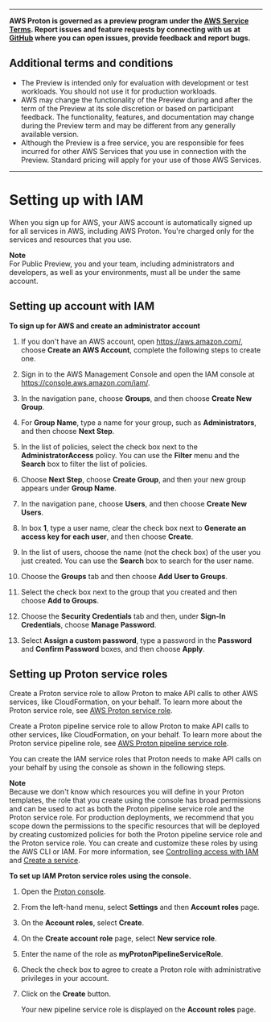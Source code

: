 --------

**AWS Proton is governed as a preview program under the [AWS Service Terms](https://aws.amazon.com/service-terms/)\. Report issues and feature requests by connecting with us at [GitHub](https://github.com/aws/aws-proton-public-roadmap) where you can open issues, provide feedback and report bugs\.**

## Additional terms and conditions<a name="preview-banner"></a>
+ The Preview is intended only for evaluation with development or test workloads\. You should not use it for production workloads\.
+ AWS may change the functionality of the Preview during and after the term of the Preview at its sole discretion or based on participant feedback\. The functionality, features, and documentation may change during the Preview term and may be different from any generally available version\.
+ Although the Preview is a free service, you are responsible for fees incurred for other AWS Services that you use in connection with the Preview\. Standard pricing will apply for your use of those AWS Services\.

--------

# Setting up with IAM<a name="ag-setting-up-iam"></a>

When you sign up for AWS, your AWS account is automatically signed up for all services in AWS, including AWS Proton\. You're charged only for the services and resources that you use\.

**Note**  
For Public Preview, you and your team, including administrators and developers, as well as your environments, must all be under the same account\.

## Setting up account with IAM<a name="ag-set-up-account"></a>

**To sign up for AWS and create an administrator account**

1. If you don't have an AWS account, open [https://aws\.amazon\.com/](https://aws.amazon.com/), choose **Create an AWS Account**, complete the following steps to create one\.

1. Sign in to the AWS Management Console and open the IAM console at [https://console\.aws\.amazon\.com/iam/](https://console.aws.amazon.com/iam/)\.

1. In the navigation pane, choose **Groups**, and then choose **Create New Group**\.

1. For **Group Name**, type a name for your group, such as **Administrators**, and then choose **Next Step**\.

1. In the list of policies, select the check box next to the **AdministratorAccess** policy\. You can use the **Filter** menu and the **Search** box to filter the list of policies\.

1. Choose **Next Step**, choose **Create Group**, and then your new group appears under **Group Name**\.

1. In the navigation pane, choose **Users**, and then choose **Create New Users**\.

1. In box **1**, type a user name, clear the check box next to **Generate an access key for each user**, and then choose **Create**\.

1. In the list of users, choose the name \(not the check box\) of the user you just created\. You can use the **Search** box to search for the user name\.

1. Choose the **Groups** tab and then choose **Add User to Groups**\.

1. Select the check box next to the group that you created and then choose **Add to Groups**\.

1. Choose the **Security Credentials** tab and then, under **Sign\-In Credentials**, choose **Manage Password**\.

1. Select **Assign a custom password**, type a password in the **Password** and **Confirm Password** boxes, and then choose **Apply**\.

## Setting up Proton service roles<a name="setting-up-cicd"></a>

Create a Proton service role to allow Proton to make API calls to other AWS services, like CloudFormation, on your behalf\. To learn more about the Proton service role, see [AWS Proton service role](ag-controlling-access.md#arrow-svc-role)\.

Create a Proton pipeline service role to allow Proton to make API calls to other services, like CloudFormation, on your behalf\. To learn more about the Proton service pipeline role, see [AWS Proton pipeline service role](ag-controlling-access.md#codepipeline-arrow-svc-role)\.

You can create the IAM service roles that Proton needs to make API calls on your behalf by using the console as shown in the following steps\.

**Note**  
Because we don't know which resources you will define in your Proton templates, the role that you create using the console has broad permissions and can be used to act as both the Proton pipeline service role and the Proton service role\. For production deployments, we recommend that you scope down the permissions to the specific resources that will be deployed by creating customized policies for both the Proton pipeline service role and the Proton service role\. You can create and customize these roles by using the AWS CLI or IAM\. For more information, see [Controlling access with IAM](ag-controlling-access.md) and [Create a service](ag-create-svc.md)\.

**To set up IAM Proton service roles using the console\.**

1. Open the [Proton console](https://console.aws.amazon.com/proton/)\.

1. From the left\-hand menu, select **Settings** and then **Account roles** page\.

1. On the **Account roles**, select **Create**\.

1. On the **Create account role** page, select **New service role**\.

1. Enter the name of the role as **myProtonPipelineServiceRole**\.

1. Check the check box to agree to create a Proton role with administrative privileges in your account\.

1. Click on the **Create** button\.

   Your new pipeline service role is displayed on the **Account roles** page\.